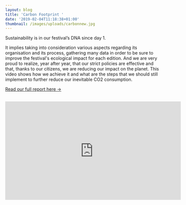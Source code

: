 ```yaml
---
layout: blog
title: 'Carbon Footprint '
date: '2019-02-04T11:18:38+01:00'
thumbnail: /images/uploads/carbonnew.jpg
---
```

Sustainability is in our festival’s DNA since day 1. 

It implies taking into consideration various aspects regarding its organisation and its process, gathering many data in order to be sure to improve the festival's ecological impact for each edition. And we are very proud to realize, year after year, that our strict policies are effective and that, thanks to our citizens, we are reducing our impact on the planet. This video shows how we achieve it and what are the steps that we should still implement to further reduce our inevitable CO2 consumption.

<a class="w-button btcta rev" href="http://bit.ly/reportcarbonfootprin" target="_blank">Read our full report here →</a>

<br>

<iframe width="560" height="315" src="https://www.youtube.com/embed/gejZItXTw2I" frameborder="0" allow="accelerometer; autoplay; encrypted-media; gyroscope; picture-in-picture" allowfullscreen></iframe>
